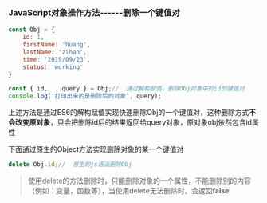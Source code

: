### JavaScript对象操作方法------删除一个键值对



```javascript
const Obj = {
    id: 1,
    firstName: 'huang',
    lastName: 'zihan',
    time: '2019/09/23',
    status: 'working'
}

const { id, ...query } = Obj;//  通过解构赋值，删除Obj对象中的id的键值对
console.log('打印出来的是删除后的对象', query);
```

上述方法是通过ES6的解构赋值实现快速删除Obj的一个键值对，这种删除方式**不会改变原对象**，只会把删除id后的结果返回给query对象，原对象obj依然包含id属性



下面通过原生的Object方法实现删除对象的某一个键值对

```javascript
delete Obj.id;//  原生的js语法删除Obj
```

> 使用delete的方法删除时，只能删除对象的一个属性，不能删除别的内容（例如：变量，函数等），当使用delete无法删除时。会返回**false**







